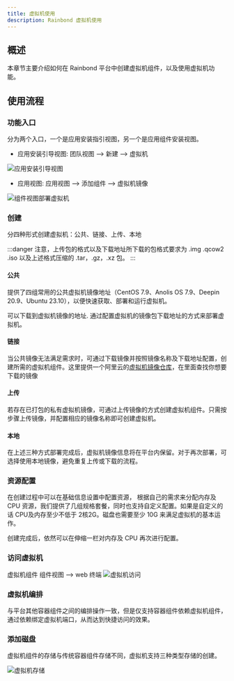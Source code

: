 ```yaml
---
title: 虚拟机使用
description: Rainbond 虚拟机使用
---
```


## 概述

本章节主要介绍如何在 Rainbond 平台中创建虚拟机组件，以及使用虚拟机功能。

## 使用流程

### 功能入口

分为两个入口，一个是应用安装指引视图，另一个是应用组件安装视图。

- 应用安装引导视图: 团队视图 --> 新建 --> 虚拟机

<img src="https://static.goodrain.com/docs/5.16.0/insall-vm1.pic.jpg" title="应用安装引导视图"/>

- 应用视图: 应用视图 --> 添加组件 --> 虚拟机镜像

<img src="https://static.goodrain.com/docs/5.16.0/vm_component.jpg" title="组件视图部署虚拟机"/>

### 创建

分四种形式创建虚拟机：公共、链接、上传、本地

:::danger
注意，上传包的格式以及下载地址所下载的包格式要求为 .img .qcow2 .iso 以及上述格式压缩的 .tar，.gz，.xz 包。
:::

#### 公共

提供了四组常用的公共虚拟机镜像地址（CentOS 7.9、Anolis OS 7.9、Deepin 20.9、Ubuntu 23.10），以便快速获取、部署和运行虚拟机。

可以下载到虚拟机镜像的地址. 通过配置虚拟机的镜像包下载地址的方式来部署虚拟机。

#### 链接

当公共镜像无法满足需求时，可通过下载镜像并按照镜像名称及下载地址配置，创建所需的虚拟机组件。这里提供一个阿里云的[虚拟机镜像仓库](https://developer.aliyun.com/mirror/?spm=a2c6h.13651102.0.0.3e221b11ud8kbT\&serviceType=mirror\&tag=%E7%B3%BB%E7%BB%9F)，在里面查找你想要下载的镜像

#### 上传

若存在已打包的私有虚拟机镜像，可通过上传镜像的方式创建虚拟机组件。只需按步骤上传镜像，并配置相应的镜像名称即可创建虚拟机。

#### 本地

在上述三种方式部署完成后，虚拟机镜像信息将在平台内保留。对于再次部署，可选择使用本地镜像，避免重复上传或下载的流程。

### 资源配置

在创建过程中可以在基础信息设置中配置资源， 根据自己的需求来分配内存及 CPU 资源，我们提供了几组规格套餐，同时也支持自定义配置。如果是自定义的话 CPU及内存至少不低于 2核2G。磁盘也需要至少 10G 来满足虚拟机的基本运作。

创建完成后，依然可以在伸缩一栏对内存及 CPU 再次进行配置。

### 访问虚拟机

虚拟机组件 组件视图 --> web 终端 <img src="https://static.goodrain.com/docs/5.16.0/vm2.pic.jpg" title="虚拟机访问"/>

### 虚拟机编排

与平台其他容器组件之间的编排操作一致，但是仅支持容器组件依赖虚拟机组件，通过依赖绑定虚拟机端口，从而达到快捷访问的效果。

### 添加磁盘

虚拟机组件的存储与传统容器组件存储不同，虚拟机支持三种类型存储的创建。

<img src="https://static.goodrain.com/docs/5.16.0/vm_vnc3.jpg" title="虚拟机存储"/>
